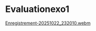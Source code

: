 # Evaluationexo1
[Enregistrement-20251022_232010.webm](https://github.com/user-attachments/assets/a97734ac-7898-42dc-acbd-ad2fd361425b)
